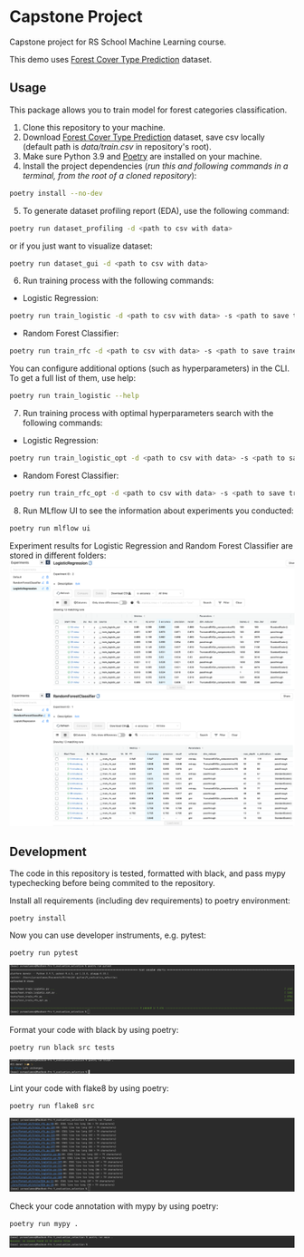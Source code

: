# Capstone Project

Capstone project for RS School Machine Learning course.

This demo uses [Forest Cover Type Prediction](https://www.kaggle.com/competitions/forest-cover-type-prediction/) dataset.

## Usage
This package allows you to train model for forest categories classification.
1. Clone this repository to your machine.
2. Download [Forest Cover Type Prediction](https://www.kaggle.com/competitions/forest-cover-type-prediction/) dataset, save csv locally (default path is *data/train.csv* in repository's root).
3. Make sure Python 3.9 and [Poetry](https://python-poetry.org/docs/) are installed on your machine.
4. Install the project dependencies (*run this and following commands in a terminal, from the root of a cloned repository*):
```sh
poetry install --no-dev
```
5. To generate dataset profiling report (EDA), use the following command:
```sh
poetry run dataset_profiling -d <path to csv with data>
```
or if you just want to visualize dataset:
```sh
poetry run dataset_gui -d <path to csv with data>
```

6. Run training process with the following commands:
- Logistic Regression:
```sh
poetry run train_logistic -d <path to csv with data> -s <path to save trained model>
```
- Random Forest Classifier:
```sh
poetry run train_rfc -d <path to csv with data> -s <path to save trained model>
```
You can configure additional options (such as hyperparameters) in the CLI. To get a full list of them, use help:
```sh
poetry run train_logistic --help
```
7. Run training process with optimal hyperparameters search with the following commands:
- Logistic Regression:
```sh
poetry run train_logistic_opt -d <path to csv with data> -s <path to save trained model>
```
- Random Forest Classifier:
```sh
poetry run train_rfc_opt -d <path to csv with data> -s <path to save trained model>
```
8. Run MLflow UI to see the information about experiments you conducted:
```sh
poetry run mlflow ui
```
Experiment results for Logistic Regression and Random Forest Classifier are stored in different folders:
![logreg_exp](assets/logreg_experiments.png)
![rfc_exp](assets/rfc_experiments.png)

## Development

The code in this repository is tested, formatted with black, and pass mypy typechecking before being commited to the repository.

Install all requirements (including dev requirements) to poetry environment:
```
poetry install
```
Now you can use developer instruments, e.g. pytest:
```
poetry run pytest
```
![rfc_exp](assets/tests_run.png)

Format your code with black by using poetry:
```
poetry run black src tests
```
![rfc_exp](assets/black_formatting.png)

Lint your code with flake8 by using poetry:
```
poetry run flake8 src
```
![rfc_exp](assets/code_linting.png)

Check your code annotation with mypy by using poetry:
```
poetry run mypy .
```
![rfc_exp](assets/mypy_run.png)